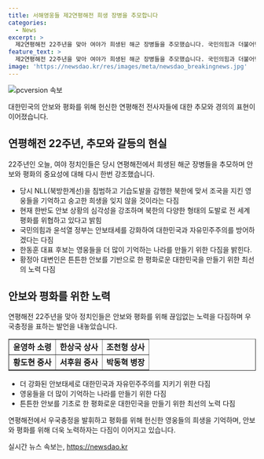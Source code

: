 ```yaml
---
title: 서해영웅들 제2연평해전 희생 장병을 추모합니다
categories:
  - News
excerpt: >
  제2연평해전 22주년을 맞아 여야가 희생된 해군 장병들을 추모했습니다. 국민의힘과 더불어민주당은 안보 강화를 강조하며, 북한의 도발에 대비하고 평화로운 대한민국을 위해 헌신하는 국군에 경의를 표했습니다. 특히, 한동훈 대표 후보는 영웅들을 더 많이 기억하는 나라를 만들겠다고 다짐했습니다. 민주당은 평화로운 대한민국을 만들기 위해 최선을 다하겠다고 밝혔습니다. (총 149자)
feature_text: >
  제2연평해전 22주년을 맞아 여야가 희생된 해군 장병들을 추모했습니다. 국민의힘과 더불어민주당은 안보 강화를 강조하며, 북한의 도발에 대비하고 평화로운 대한민국을 위해 헌신하는 국군에 경의를 표했습니다. 특히, 한동훈 대표 후보는 영웅들을 더 많이 기억하는 나라를 만들겠다고 다짐했습니다. 민주당은 평화로운 대한민국을 만들기 위해 최선을 다하겠다고 밝혔습니다. (총 149자)
image: 'https://newsdao.kr/res/images/meta/newsdao_breakingnews.jpg'
---
```


<p><img src="https://newsdao.kr/res/images/meta/newsdao_breakingnews.jpg" alt="pcversion 속보" /></p>

<p data-ke-size="size16">대한민국의 안보와 평화를 위해 헌신한 연평해전 전사자들에 대한 추모와 경의의 표현이 이어졌습니다. </p>

<h2 data-ke-size="size26">연평해전 22주년, 추모와 갈등의 현실</h2>

<p data-ke-size="size16">22주년인 오늘, 여야 정치인들은 당시 연평해전에서 희생된 해군 장병들을 추모하며 안보와 평화의 중요성에 대해 다시 한번 강조했습니다. </p>

<ul>
  <li>당시 NLL(북방한계선)을 침범하고 기습도발을 감행한 북한에 맞서 조국을 지킨 영웅들을 기억하고 숭고한 희생을 잊지 않을 것이라는 다짐</li>
  <li>현재 한반도 안보 상황의 심각성을 강조하며 북한의 다양한 형태의 도발로 전 세계 평화를 위협하고 있다고 밝힘</li>
  <li>국민의힘과 윤석열 정부는 안보태세를 강화하여 대한민국과 자유민주주의를 방어하겠다는 다짐</li>
  <li>한동훈 대표 후보는 영웅들을 더 많이 기억하는 나라를 만들기 위한 다짐을 밝힌다.</li>
  <li>황정아 대변인은 튼튼한 안보를 기반으로 한 평화로운 대한민국을 만들기 위한 최선의 노력 다짐</li>
</ul>

<h2 data-ke-size="size26">안보와 평화를 위한 노력</h2>

<p data-ke-size="size16">연평해전 22주년을 맞아 정치인들은 안보와 평화를 위해 끊임없는 노력을 다짐하며 우국충정을 표하는 발언을 내놓았습니다.</p>

<table style="width: 100%;" border="1">
<tbody>
<tr>
<td style="text-align: center; height: 17px;"><b>윤영하 소령</b></td>
<td style="text-align: center; height: 17px;"><b>한상국 상사</b></td>
<td style="text-align: center; height: 17px;"><b>조천형 상사</b></td>
</tr>
<tr>
<td style="text-align: center; height: 17px;"><b>황도현 중사</b></td>
<td style="text-align: center; height: 17px;"><b>서후원 중사</b></td>
<td style="text-align: center; height: 17px;"><b>박동혁 병장</b></td>
</tr>
</tbody>
</table>

<ul>
  <li>더 강화된 안보태세로 대한민국과 자유민주주의를 지키기 위한 다짐</li>
  <li>영웅들을 더 많이 기억하는 나라를 만들기 위한 다짐</li>
  <li>튼튼한 안보를 기초로 한 평화로운 대한민국을 만들기 위한 최선의 노력 다짐</li>
</ul>

<p data-ke-size="size16">연평해전에서 우국충정을 발휘하고 평화를 위해 헌신한 영웅들의 희생을 기억하며, 안보와 평화를 위해 더욱 노력하자는 다짐이 이어지고 있습니다.</p>
실시간 뉴스 속보는, <a href="https://newsdao.kr" rel="dofollow">https://newsdao.kr</a>


